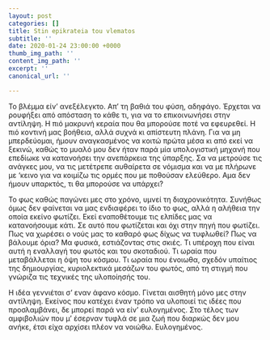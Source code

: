 ```yaml
---
layout: post
categories: []
title: Stin epikrateia tou vlematos
subtitle: ''
date: 2020-01-24 23:00:00 +0000
thumb_img_path: ''
content_img_path: ''
excerpt: ''
canonical_url: ''

---
```

Το βλέμμα είν’ ανεξέλεγκτο. Aπ’ τη βαθιά του φύση, αδηφάγο. Έρχεται να ρουφήξει από απόσταση το κάθε τι, για να το επικοινωνήσει στην αντίληψη. Η πιό μακρυνή κεραία που θα μπορούσε ποτέ να εφευρεθεί. Η πιό κοντινή μας βοήθεια, αλλά συχνά κι απίστευτη πλάνη. Για να μη μπερδεύομαι, ήμουν αναγκασμένος να κοιτώ πρώτα μέσα κι από εκεί να ξεκινώ, καθώς το μυαλό μου δεν ήταν παρά μία υπολογιστική μηχανή που επεδίωκε να κατανοήσει την ανεπάρκεια της ύπαρξης. Σα να μετρούσε τις ανάγκες μου, να τις μετέτρεπε αυθαίρετα σε νόμισμα και να με πλήρωνε με ‘κεινο για να κοιμίζω τις ορμές που με ποθούσαν ελεύθερο. Αμα δεν ήμουν υπαρκτός, τι θα μπορούσε να υπάρχει?

Το φως καθώς παγώνει μες στο χρόνο, υμνεί τη διαχρονικότητα. Συνήθως όμως δεν φαίνεται να μας ενδιαφέρει το ίδιο το φως, αλλά η αλήθεια την οποία εκείνο φωτίζει. Εκεί εναποθέτουμε τις ελπίδες μας να κατανοήσουμε κάτι. Σε αυτό που φωτίζεται και όχι στην πηγή που φωτίζει. Πως να χωρέσει ο νούς μας το καθαρό φως δίχως να τυφλωθεί? Πως να βάλουμε όρια? Μα φυσικά, εστιάζοντας στις σκιές. Τι υπέροχη που είναι αυτή η εναλλαγή του φωτός και του σκοταδιού. Τι ωραία που μεταβάλλεται η όψη του κόσμου. Τι ωραία που ένοιωθα, σχεδόν υπαίτιος της δημιουργίας, κυριολεκτικά μεσάζων του φωτός, από τη στιγμή που γνώριζα τις τεχνικές της υλοποίησής του.

Η ιδέα γεννιέται σ’ εναν άφανο κόσμο. Γίνεται αισθητή μόνο μες στην αντίληψη. Εκείνος που κατέχει έναν τρόπο να υλοποιεί τις ιδέες που προσλαμβάνει, δε μπορεί παρά να είν’ ευλογημένος. Στο τέλος των αμφιβολιών που μ’ έσερναν τυφλά σε μια ζωή που διαρκώς δεν μου ανήκε, έτσι είχα αρχίσει πλέον να νοιώθω. Ευλογημένος.